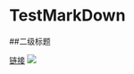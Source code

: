 # TestMarkDown

##二级标题

[链接](http://www.github.com/chenghengchao)
![](https://github.com/chenghengchao/TestMarkDown/github.jpg)
